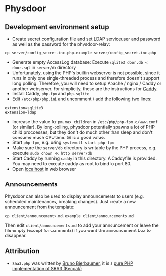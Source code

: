 # Physdoor
## Development environment setup
* Create secret configuration file and set LDAP serviceuser and password as well as the password for the [physdoor-relay](https://github.com/physcip/physdoor-relay):
```
cp server/config_secret.inc.php.example server/config_secret.inc.php
```
* Generate empty AccessLog database: Execute `sqlite3 door.db < door.sql` in `server/db` directory
* Unfortunately, using the PHP's builtin webserver is not possible, since it runs in only one single-threaded process and therefore doesn't support long polling. Therefore, you will need to setup Apache / nginx / Caddy or another webserver. For simplicity, these are the instructions for [Caddy](https://caddyserver.com/).
* Install Caddy, `php-fpm` and `php-sqlite`
* Edit `/etc/php/php.ini` and uncomment / add the following two lines:
```
extension=sqlite3
extension=ldap
```
* Increase the value for `pm.max_children` in `/etc/php/php-fpm.d/www.conf` (or similar). By long-polling, physdoor potentially spawns a lot of PHP child proccesses, but they don't do much other than sleep and don't consume much CPU time. `30` is a good value.
* Start `php-fpm`, e.g. using `systemctl start php-fpm`
* Make sure the `server/db` directory is writable by the PHP process, e.g. execute `sudo chown -R http server/db`
* Start Caddy by running `caddy` in this directory. A Caddyfile is provided. You may need to execute caddy as root to bind to port 80.
* Open [localhost](http://localhost) in web browser

## Announcements
Physdoor can also be used to display announcements to users (e.g. scheduled maintenances, breaking changes). Just create a new announcement from the template:
```
cp client/announcements.md.example client/announcements.md
```
Then edit `client/announcements.md` to add your announcement or leave the file empty (except for comments) if you want the announcement box to disappear.

## Attribution
* `Sha3.php` was written by [Bruno Bierbaumer](https://github.com/0xbb), it is a [pure PHP implementation of SHA3 (Keccak)](https://github.com/0xbb/php-sha3)
